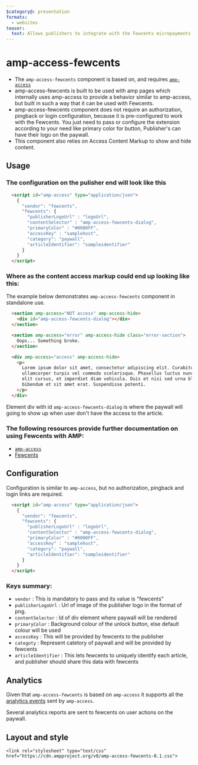 ```yaml
---
$category@: presentation
formats:
  - websites
teaser:
  text: Allows publishers to integrate with the Fewcents micropayments platform.
---
```


# amp-access-fewcents

-   The `amp-access-fewcents` component is based on, and requires [`amp-access`](../amp-access/amp-access.md)
-   amp-access-fewcents is built to be used with amp pages which internally uses amp-access to provide a behavior similar to amp-access, but built in such a way that it can be used with Fewcents.
-   amp-access-fewcents component does not require an authorization, pingback or login configuration, because it is pre-configured to work with the Fewcents. You just need to pass or configure the extension according to your need like primary color for button, Publisher's can have their logo on the paywall.
-   This component also relies on Access Content Markup to show and hide content.

## Usage

### The configuration on the pulisher end will look like this

```html
  <script id="amp-access" type="application/json">
    {
      "vendor": "fewcents",
      "fewcents": {
        "publisherLogoUrl" : "logoUrl",
        "contentSelector" : "amp-access-fewcents-dialog",
        "primaryColor" : "#0000FF",
        "accessKey" : "samplehost",
        "category": "paywall",
        "articleIdentifier": "sampleidentifier"
      }
    }
  </script>
```

### Where as the content access markup could end up looking like this:

The example below demonstrates `amp-access-fewcents` component in standalone use.

```html
  <section amp-access="NOT access" amp-access-hide>
    <div id="amp-access-fewcents-dialog"></div>
  </section>

  <section amp-access="error" amp-access-hide class="error-section">
    Oops... Something broke.
  </section>

  <div amp-access="access" amp-access-hide>
    <p>
      Lorem ipsum dolor sit amet, consectetur adipiscing elit. Curabitur
      ullamcorper turpis vel commodo scelerisque. Phasellus luctus nunc ut
      elit cursus, et imperdiet diam vehicula. Duis et nisi sed urna blandit
      bibendum et sit amet erat. Suspendisse potenti.
    </p>
  </div>
```

Element div with id `amp-access-fewcents-dialog` is where the paywall will going to show up when user don't have the access to the article.

### The following resources provide further documentation on using Fewcents with AMP:

-   [`amp-access`](https://amp.dev/documentation/components/amp-access)
-   [Fewcents](https://www.fewcents.co/)

## Configuration

Configuration is similar to `amp-access`, but no authorization, pingback and login links are required.

```html
  <script id="amp-access" type="application/json">
    {
      "vendor": "fewcents",
      "fewcents": {
        "publisherLogoUrl" : "logoUrl",
        "contentSelector" : "amp-access-fewcents-dialog",
        "primaryColor" : "#0000FF",
        "accessKey" : "samplehost",
        "category": "paywall",
        "articleIdentifier": "sampleidentifier"
      }
    }
  </script>
```

### Keys summary:

-   `vendor` : This is mandatory to pass and its value is "fewcents"
-   `publisherLogoUrl` : Url of image of the publisher logo in the format of png.
-   `contentSelector` : Id of div element where paywall will be rendered
-   `primaryColor` : Background colour of the unlock button, else default colour will be used
-   `accessKey` : This will be provided by fewcents to the publisher
-   `categoty` : Represent catetory of paywall and will be provided by fewcents
-   `articleIdentifier` : This lets fewcents to uniquely identify each article, and publisher should share this data with fewcents

## Analytics

Given that `amp-access-fewcents` is based on `amp-access` it supports all the [analytics events](../amp-access/amp-access.md) sent by `amp-access`.

Several analytics reports are sent to fewcents on user actions on the paywall.

## Layout and style

```
<link rel="stylesheet" type="text/css" href="https://cdn.ampproject.org/v0/amp-access-fewcents-0.1.css">
```
